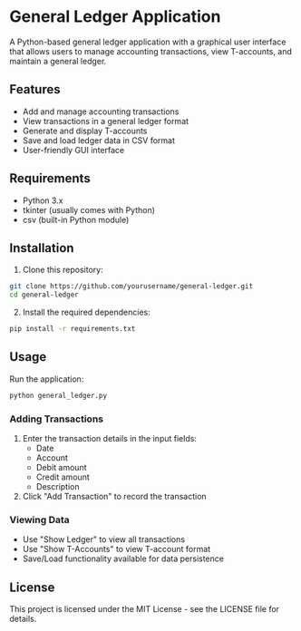 # General Ledger Application

A Python-based general ledger application with a graphical user interface that allows users to manage accounting transactions, view T-accounts, and maintain a general ledger.

## Features

- Add and manage accounting transactions
- View transactions in a general ledger format
- Generate and display T-accounts
- Save and load ledger data in CSV format
- User-friendly GUI interface

## Requirements

- Python 3.x
- tkinter (usually comes with Python)
- csv (built-in Python module)

## Installation

1. Clone this repository:
```bash
git clone https://github.com/yourusername/general-ledger.git
cd general-ledger
```

2. Install the required dependencies:
```bash
pip install -r requirements.txt
```

## Usage

Run the application:
```bash
python general_ledger.py
```

### Adding Transactions
1. Enter the transaction details in the input fields:
   - Date
   - Account
   - Debit amount
   - Credit amount
   - Description
2. Click "Add Transaction" to record the transaction

### Viewing Data
- Use "Show Ledger" to view all transactions
- Use "Show T-Accounts" to view T-account format
- Save/Load functionality available for data persistence

## License

This project is licensed under the MIT License - see the LICENSE file for details.